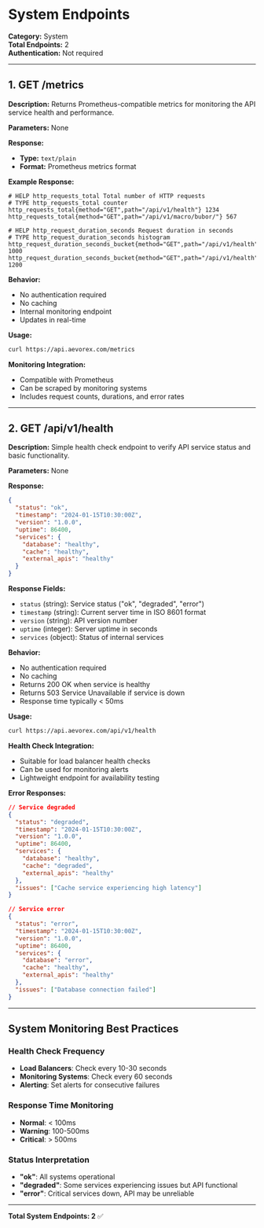# System Endpoints

**Category:** System  
**Total Endpoints:** 2  
**Authentication:** Not required

---

## 1. GET /metrics

**Description:** Returns Prometheus-compatible metrics for monitoring the API service health and performance.

**Parameters:** None

**Response:**
- **Type:** `text/plain`
- **Format:** Prometheus metrics format

**Example Response:**
```
# HELP http_requests_total Total number of HTTP requests
# TYPE http_requests_total counter
http_requests_total{method="GET",path="/api/v1/health"} 1234
http_requests_total{method="GET",path="/api/v1/macro/bubor/"} 567

# HELP http_request_duration_seconds Request duration in seconds
# TYPE http_request_duration_seconds histogram
http_request_duration_seconds_bucket{method="GET",path="/api/v1/health",le="0.1"} 1000
http_request_duration_seconds_bucket{method="GET",path="/api/v1/health",le="0.5"} 1200
```

**Behavior:**
- No authentication required
- No caching
- Internal monitoring endpoint
- Updates in real-time

**Usage:**
```bash
curl https://api.aevorex.com/metrics
```

**Monitoring Integration:**
- Compatible with Prometheus
- Can be scraped by monitoring systems
- Includes request counts, durations, and error rates

---

## 2. GET /api/v1/health

**Description:** Simple health check endpoint to verify API service status and basic functionality.

**Parameters:** None

**Response:**
```json
{
  "status": "ok",
  "timestamp": "2024-01-15T10:30:00Z",
  "version": "1.0.0",
  "uptime": 86400,
  "services": {
    "database": "healthy",
    "cache": "healthy",
    "external_apis": "healthy"
  }
}
```

**Response Fields:**
- `status` (string): Service status ("ok", "degraded", "error")
- `timestamp` (string): Current server time in ISO 8601 format
- `version` (string): API version number
- `uptime` (integer): Server uptime in seconds
- `services` (object): Status of internal services

**Behavior:**
- No authentication required
- No caching
- Returns 200 OK when service is healthy
- Returns 503 Service Unavailable if service is down
- Response time typically < 50ms

**Usage:**
```bash
curl https://api.aevorex.com/api/v1/health
```

**Health Check Integration:**
- Suitable for load balancer health checks
- Can be used for monitoring alerts
- Lightweight endpoint for availability testing

**Error Responses:**
```json
// Service degraded
{
  "status": "degraded",
  "timestamp": "2024-01-15T10:30:00Z",
  "version": "1.0.0",
  "uptime": 86400,
  "services": {
    "database": "healthy",
    "cache": "degraded",
    "external_apis": "healthy"
  },
  "issues": ["Cache service experiencing high latency"]
}

// Service error
{
  "status": "error",
  "timestamp": "2024-01-15T10:30:00Z",
  "version": "1.0.0",
  "uptime": 86400,
  "services": {
    "database": "error",
    "cache": "healthy",
    "external_apis": "healthy"
  },
  "issues": ["Database connection failed"]
}
```

---

## System Monitoring Best Practices

### **Health Check Frequency**
- **Load Balancers**: Check every 10-30 seconds
- **Monitoring Systems**: Check every 60 seconds
- **Alerting**: Set alerts for consecutive failures

### **Response Time Monitoring**
- **Normal**: < 100ms
- **Warning**: 100-500ms
- **Critical**: > 500ms

### **Status Interpretation**
- **"ok"**: All systems operational
- **"degraded"**: Some services experiencing issues but API functional
- **"error"**: Critical services down, API may be unreliable

---

**Total System Endpoints: 2** ✅

